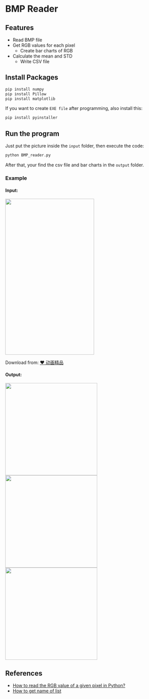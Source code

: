 BMP Reader
===
## Features
- Read BMP file
- Get RGB values for each pixel
    - Create bar charts of RGB
- Calculate the mean and STD
    - Write CSV file

## Install Packages 
```bash
pip install numpy
pip install Pillow
pip install matplotlib
```
If you want to create `EXE file` after programming, also install this:
```bash
pip install pyinstaller
```

## Run the program
Just put the picture inside the `input` folder, then execute the code:
```bash
python BMP_reader.py
```
After that, your find the csv file and bar charts in the `output` folder.

### Example
#### Input:
<img src="https://i.imgur.com/JToN5Ot.jpg" width="280" height="490">

Download from: [❤ 动画精品](https://www.pinterest.com/anniemeiguoooo/%E5%8A%A8%E7%94%BB%E7%B2%BE%E5%93%81/)

#### Output:
<p float="left">
    <img src="https://i.imgur.com/ZlCqAJ2.png" width="290">
    <img src="https://i.imgur.com/ZzaOqj5.png" width="290">
    <img src="https://i.imgur.com/9tJyvpU.png" width="290">
</p>

## References
- [How to read the RGB value of a given pixel in Python?](https://stackoverflow.com/questions/138250/how-to-read-the-rgb-value-of-a-given-pixel-in-python)
- [How to get name of list](https://bytes.com/topic/python/answers/854009-how-get-name-list)